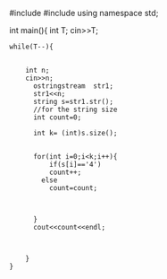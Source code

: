 #include <iostream>
#include <sstream>
using namespace std;

int main(){
    int T;
    cin>>T;
    
    while(T--){
        
        
        int n;
        cin>>n;
          ostringstream  str1;
          str1<<n;
          string s=str1.str();
          //for the string size
          int count=0;
          
          int k= (int)s.size();
          
          
          for(int i=0;i<k;i++){
              if(s[i]=='4')
              count++;
            else
              count=count;
              
              
              
          }
          cout<<count<<endl;

       
      
        }
    }
  

